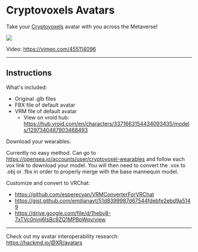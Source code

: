 # Cryptovoxels Avatars

Take your [Cryptovoxels](https://cryptovoxels.com) avatar with you across the Metaverse!

![](https://i.imgur.com/uS16cq3.jpg)

Video: https://vimeo.com/455114096

---

## Instructions

What's included:

- Original .glb files
- FBX file of default avatar
- VRM file of default avatar
  - View on vroid hub: https://hub.vroid.com/en/characters/3371663154434093435/models/1297340487903468493

Download your wearables:

Currently no easy method. Can go to https://opensea.io/accounts/user/cryptovoxel-wearables and follow each vox link to download your model. You will then need to convert the .vox to .obj or .fbx in order to properly merge with the base mannequin model.


Customize and convert to VRChat:

- https://github.com/esperecyan/VRMConverterForVRChat
- https://gist.github.com/emilianavt/51d8399987d67544fdebfe2ebd9a5149
- https://drive.google.com/file/d/1hebv8-7xTVc0ninj6IsBc9ZQ1MPBpWqv/view

---

Check out my avatar interoperability research: https://hackmd.io/@XR/avatars
